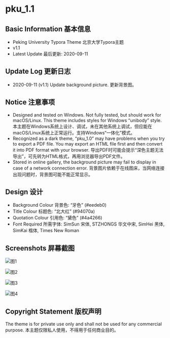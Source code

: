 # pku_1.1

## Basic Information 基本信息

* Peking University Typora Theme 北京大学Typora主题
* v1.1
* Latest Update 最后更新: 2020-09-11

## Update Log 更新日志

* 2020-09-11 (v1.1) Update background picture. 更新背景图。

## Notice 注意事项

* Designed and tested on Windows. Not fully tested, but should work for macOS/Linux. This theme includes styles for Windows “unibody” style. 本主题在Windows系统上设计、调试，未在其他系统上调试，但应能在macOS/Linux系统上正常运行。支持Windows“一体化”模式。
* Recognized as a dark theme, “pku_1.0” may have problems when you try to export a PDF file. You may export an HTML file first and then convert it into PDF format with your browser. 导出PDF时可能会提示“深色主题无法导出”，可先转为HTML格式，再用浏览器导出PDF文件。
* Stored in online gallery, the background picture may fail to display in case of a network connection error. 背景图片依赖于在线图床，当网络连接出现问题时，背景图可能不能正常显示。

## Design 设计

* Background Colour 背景色: “牙色” (#eedeb0)
* Title Colour 标题色: “北大红” (#94070a)
* Quotation Colour 引用色: “黛色” (#4a4266)
* Font Required 所需字体: SimSun 宋体, STZHONGS 华文中宋, SimHei 黑体, SimKai 楷体, Times New Roman

## Screenshots 屏幕截图

![图1](https://s1.ax1x.com/2020/07/24/UjN6sO.jpg)

![图2](https://s1.ax1x.com/2020/07/24/UjN2ee.jpg)

![图3](https://s1.ax1x.com/2020/07/24/UjNcLD.jpg)

![图4](https://s1.ax1x.com/2020/07/24/UjNyQK.jpg)

## Copyright Statement 版权声明

The theme is for private use only and shall not be used for any commercial purpose. 本主题仅限私人使用，不得用于任何商业目的。

